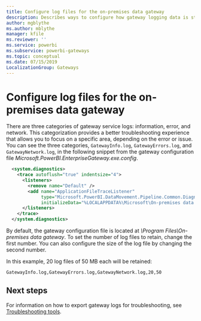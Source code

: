 ```yaml
---
title: Configure log files for the on-premises data gateway
description: Describes ways to configure how gateway logging data is stored.
author: mgblythe
ms.author: mblythe
manager: kfile
ms.reviewer: ''
ms.service: powerbi
ms.subservice: powerbi-gateways
ms.topic: conceptual
ms.date: 07/15/2019
LocalizationGroup: Gateways 
---
```


# Configure log files for the on-premises data gateway

There are three categories of gateway service logs: information, error, and network. This categorization provides a better troubleshooting experience that allows you to focus on a specific area, depending on the error or issue. You can see the three categories, `GatewayInfo.log`, `GatewayErrors.log`, and `GatewayNetwork.log`, in the following snippet from the gateway configuration file *Microsoft.PowerBI.EnterpriseGateway.exe.config*.

```xml
  <system.diagnostics>
    <trace autoflush="true" indentsize="4">
      <listeners>
        <remove name="Default" />
        <add name="ApplicationFileTraceListener"
             type="Microsoft.PowerBI.DataMovement.Pipeline.Common.Diagnostics.RotatableFilesManagerTraceListener, Microsoft.PowerBI.DataMovement.Pipeline.Common"
             initializeData="%LOCALAPPDATA%\Microsoft\On-premises data gateway\,GatewayInfo.log,GatewayErrors.log,GatewayNetwork.log,20,50" />
      </listeners>
    </trace>
  </system.diagnostics>
```

By default, the gateway configuration file is located at *\Program Files\On-premises data gateway*. To set the number of log files to retain, change the first number. You can also configure the size of the log file by changing the second number.

In this example, 20 log files of 50 MB each will be retained:

 `GatewayInfo.log,GatewayErrors.log,GatewayNetwork.log,20,50`

## Next steps

For information on how to export gateway logs for troubleshooting, see [Troubleshooting tools](service-gateway-tshoot.md#troubleshooting-tools).
